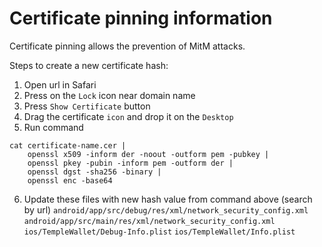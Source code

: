 # Certificate pinning information

Certificate pinning allows the prevention of MitM attacks.

Steps to create a new certificate hash:
1. Open url in Safari
2. Press on the `Lock` icon near domain name
3. Press `Show Certificate` button
4. Drag the certificate `icon` and drop it on the `Desktop`
5. Run command
```
cat certificate-name.cer |
    openssl x509 -inform der -noout -outform pem -pubkey |
    openssl pkey -pubin -inform pem -outform der |
    openssl dgst -sha256 -binary |
    openssl enc -base64 
```
6. Update these files with new hash value from command above (search by url)
`android/app/src/debug/res/xml/network_security_config.xml`
`android/app/src/main/res/xml/network_security_config.xml`
`ios/TempleWallet/Debug-Info.plist`
`ios/TempleWallet/Info.plist`

